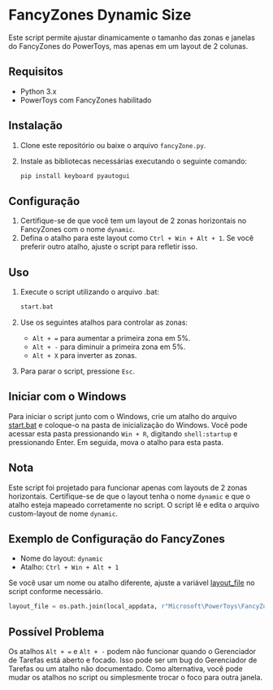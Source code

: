 # FancyZones Dynamic Size

Este script permite ajustar dinamicamente o tamanho das zonas e janelas do FancyZones do PowerToys, mas apenas em um layout de 2 colunas.

## Requisitos

- Python 3.x
- PowerToys com FancyZones habilitado

## Instalação

1. Clone este repositório ou baixe o arquivo `fancyZone.py`.
2. Instale as bibliotecas necessárias executando o seguinte comando:

    ```sh
    pip install keyboard pyautogui
    ```

## Configuração

1. Certifique-se de que você tem um layout de 2 zonas horizontais no FancyZones com o nome `dynamic`.
2. Defina o atalho para este layout como `Ctrl + Win + Alt + 1`. Se você preferir outro atalho, ajuste o script para refletir isso.

## Uso

1. Execute o script utilizando o arquivo .bat:

    ```sh
    start.bat
    ```

2. Use os seguintes atalhos para controlar as zonas:

    - `Alt + =` para aumentar a primeira zona em 5%.
    - `Alt + -` para diminuir a primeira zona em 5%.
    - `Alt + X` para inverter as zonas.

3. Para parar o script, pressione `Esc`.

## Iniciar com o Windows

Para iniciar o script junto com o Windows, crie um atalho do arquivo [start.bat](http://_vscodecontentref_/1) e coloque-o na pasta de inicialização do Windows. Você pode acessar esta pasta pressionando `Win + R`, digitando `shell:startup` e pressionando Enter. Em seguida, mova o atalho para esta pasta.

## Nota

Este script foi projetado para funcionar apenas com layouts de 2 zonas horizontais. Certifique-se de que o layout tenha o nome `dynamic` e que o atalho esteja mapeado corretamente no script. O script lê e edita o arquivo custom-layout de nome `dynamic`.

## Exemplo de Configuração do FancyZones

- Nome do layout: `dynamic`
- Atalho: `Ctrl + Win + Alt + 1`

Se você usar um nome ou atalho diferente, ajuste a variável [layout_file](http://_vscodecontentref_/2) no script conforme necessário.

```python
layout_file = os.path.join(local_appdata, r"Microsoft\PowerToys\FancyZones\custom-layouts.json")
```

## Possível Problema

Os atalhos `Alt + =` e `Alt + -` podem não funcionar quando o Gerenciador de Tarefas está aberto e focado. Isso pode ser um bug do Gerenciador de Tarefas ou um atalho não documentado. Como alternativa, você pode mudar os atalhos no script ou simplesmente trocar o foco para outra janela.